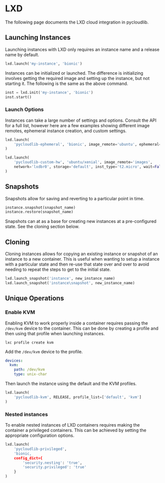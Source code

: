 # LXD

The following page documents the LXD cloud integration in pycloudlib.

## Launching Instances

Launching instances with LXD only requires an instance name and a release name by default.

```python
lxd.launch('my-instance', 'bionic')
```

Instances can be initialized or launched. The difference is initializing involves getting the required image and setting up the instance, but not starting it. The following is the same as the above command.

```python
inst = lxd.init('my-instance', 'bionic')
inst.start()
```

### Launch Options

Instances can take a large number of settings and options. Consult the API for a full list, however here are a few examples showing different image remotes, ephemeral instance creation, and custom settings.

```python
lxd.launch(
    'pycloudlib-ephemeral', 'bionic', image_remote='ubuntu', ephemeral=True
)

lxd.launch(
    'pycloudlib-custom-hw', 'ubuntu/xenial', image_remote='images',
    network='lxdbr0', storage='default', inst_type='t2.micro', wait=False
)
```

## Snapshots

Snapshots allow for saving and reverting to a particular point in time.

```python
instance.snapshot(snapshot_name)
instance.restore(snapshot_name)
```

Snapshots can at as a base for creating new instances at a pre-configured state. See the cloning section below.

## Cloning

Cloning instances allows for copying an existing instance or snapshot of an instance to a new container. This is useful when wanting to setup a instance with a particular state and then re-use that state over and over to avoid needing to repeat the steps to get to the initial state.

```python
lxd.launch_snapshot('instance', new_instance_name)
lxd.launch_snapshot('instance\snapshot', new_instance_name)
```

## Unique Operations

### Enable KVM

Enabling KVM to work properly inside a container requires passing the `/dev/kvm` device to the container. This can be done by creating a profile and then using that profile when launching instances.

```shell
lxc profile create kvm
```

Add the `/dev/kvm` device to the profile.

```yaml
devices:
  kvm:
    path: /dev/kvm
    type: unix-char
```

Then launch the instance using the default and the KVM profiles.

```python
lxd.launch(
    'pycloudlib-kvm', RELEASE, profile_list=['default', 'kvm']
)
```

### Nested instances

To enable nested instances of LXD containers requires making the container a privileged containers. This can be achieved by setting the appropriate configuration options.

```python
lxd.launch(
    'pycloudlib-privileged',
    'bionic,
    config_dict={
        'security.nesting': 'true',
        'security.privileged': 'true'
    }
)
```